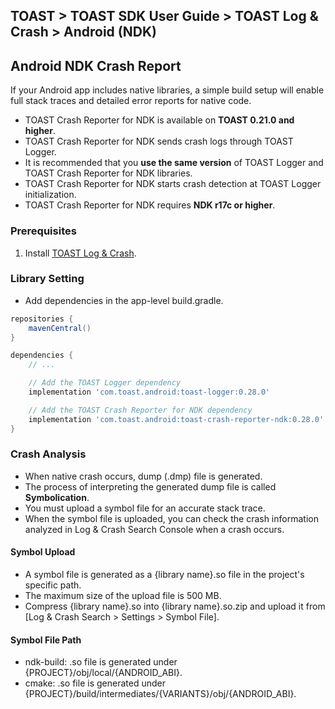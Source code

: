 ## TOAST > TOAST SDK User Guide > TOAST Log & Crash > Android (NDK)

## Android NDK Crash Report

If your Android app includes native libraries, a simple build setup will enable full stack traces and detailed error reports for native code.

* TOAST Crash Reporter for NDK is available on **TOAST 0.21.0 and higher**.
* TOAST Crash Reporter for NDK sends crash logs through TOAST Logger.
* It is recommended that you **use the same version** of TOAST Logger and TOAST Crash Reporter for NDK libraries.
* TOAST Crash Reporter for NDK starts crash detection at TOAST Logger initialization.
* TOAST Crash Reporter for NDK requires **NDK r17c or higher**.

### Prerequisites

1. Install [TOAST Log & Crash](./log-collector-android).

### Library Setting
- Add dependencies in the app-level build.gradle.

```groovy
repositories {
    mavenCentral()
}

dependencies {
    // ...

    // Add the TOAST Logger dependency
    implementation 'com.toast.android:toast-logger:0.28.0'

    // Add the TOAST Crash Reporter for NDK dependency
    implementation 'com.toast.android:toast-crash-reporter-ndk:0.28.0'
}
```

### Crash Analysis

* When native crash occurs, dump (.dmp) file is generated.
* The process of interpreting the generated dump file is called **Symbolication**.
* You must upload a symbol file for an accurate stack trace.
* When the symbol file is uploaded, you can check the crash information analyzed in Log & Crash Search Console when a crash occurs.

#### Symbol Upload

* A symbol file is generated as a {library name}.so file in the project's specific path.
* The maximum size of the upload file is 500 MB.
* Compress {library name}.so into {library name}.so.zip and upload it from [Log & Crash Search > Settings > Symbol File].

#### Symbol File Path

- ndk-build: .so file is generated under {PROJECT}/obj/local/{ANDROID_ABI}.
- cmake: .so file is generated under {PROJECT}/build/intermediates/{VARIANTS}/obj/{ANDROID_ABI}.
